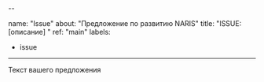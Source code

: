 --

name: "Issue"
about: "Предложение по развитию NARIS"
title: "ISSUE: [описание] "
ref: "main"
labels:

- issue

---

Текст вашего предложения
